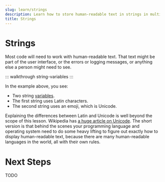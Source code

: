 ```yaml
---
slug: learn/strings
description: Learn how to store human-readable text in strings in multiple programming languages.
title: Strings
---
```


# Strings

Most code will need to work with human-readable text.
That text might be part of the user interface, or the errors or logging messages, or anything else a person might need to see.

::: walkthrough string-variables
:::

In the example above, you see:

* Two string [variables](/learn/variables/).
* The first string uses Latin characters.
* The second string uses an emoji, which is Unicode.

Explaining the differences between Latin and Unicode is well beyond the scope of this lesson.
Wikipedia has [a huge article on Unicode](https://en.wikipedia.org/wiki/Unicode).
The short version is that behind the scenes your programming language and operating system need to do some heavy lifting to figure out exactly how to display human-readable text, because there are many human-readable languages in the world, all with their own rules.

# Next Steps

TODO
